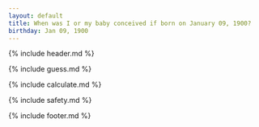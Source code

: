 ```yaml
---
layout: default
title: When was I or my baby conceived if born on January 09, 1900?
birthday: Jan 09, 1900
---
```


{% include header.md %}

{% include guess.md %}

{% include calculate.md %}

{% include safety.md %}

{% include footer.md %}




